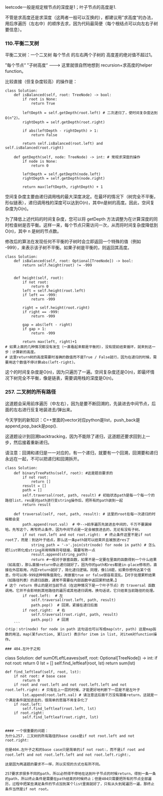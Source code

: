 leetcode一般是规定根节点的深度是1；叶子节点的高度是1.

不管是求高度还是求深度（这两者一般可以互换的），都建议用”求高度“的办法，用后序遍历（左右中）的顺序去求，因为代码最简便（每个根结点可以向左右子树要信息）。

### 110.平衡二叉树

平衡二叉树：一个二叉树 每个节点 的左右两个子树的 高度差的绝对值不超过1。

”每个节点“ ”子树高度“ ---> 这里就很自然地想到 recursion+求高度的helper function。

比较直接（但复杂度较高）的操作是：

```
class Solution:
    def isBalanced(self, root: TreeNode) -> bool:
        if root is None:
            return True

        leftDepth = self.getDepth(root.left) # 二次递归了，使时间复杂度达到O(n^2)。
        rightDepth = self.getDepth(root.right)

        if abs(leftDepth - rightDepth) > 1:
            return False

        return self.isBalanced(root.left) and self.isBalanced(root.right)

    def getDepth(self, node: TreeNode) -> int: # 常规求深度的操作
        if node is None:
            return 0

        leftDepth = self.getDepth(node.left)
        rightDepth = self.getDepth(node.right)

        return max(leftDepth, rightDepth) + 1
```
空间复杂度主要由递归调用栈的最大深度决定。在最坏的情况下（树完全不平衡，形似链表），递归调用栈的深度可以达到O(n)，其中n是树的高度。因此，空间复杂度为O(n)。

为了降低上述代码的时间复杂度，您可以将 getDepth 方法调整为在计算深度的同时检查树是否平衡。这样一来，每个节点只需访问一次，从而将时间复杂度降低到 O(n)，其中 n 是树的节点数。

修改后的算法在发现任何不平衡的子树时会立即返回一个特殊的值（例如 -999），来表示该子树不平衡。如果子树是平衡的，则返回其高度。

```
class Solution:
    def isBalanced(self, root: Optional[TreeNode]) -> bool:
        return self.height(root) != -999


    def height(self, root):
        if not root:
            return 0
        left = self.height(root.left)
        if left == -999:
            return -999
        
        right = self.height(root.right)
        if right == -999:
            return -999

        gap = abs(left - right)
        if gap > 1:
            return -999

        return max(left, right)+1
# 如果上面的几种情况都没有发生（一直看起来都是平衡的），没有提前结束循环，就来到这一步：计算新的高度。
# 这里return树的高度需要时准确的数值而不是True / False就行，因为在递归的时候，需要用这个数值不停计算abs(left-right)。
```

这个的时间复杂度是O(n)，因为只遍历了一遍。空间复杂度还是O(n)，即最坏情况下树完全不平衡，像是链表，需要调用栈的深度是O(n)。

### 257. 二叉树的所有路径

这道题会采用前序遍历（中左右），因为是要不断回溯的，先装进去中间节点，后面的左右进行反复地装进去/弹出来。

今天学到的新知识：C++里面的vector对应python是list，push_back是append,pop_back是pop().

这道题设计到回溯backtracking，因为不能除了递归，这道题还要求回到上一步，然后接着重新递归。

请注意：回溯和递归是一一对应的，有一个递归，就要有一个回溯，回溯要和递归永远在一起，不可以把递归和回溯拆开。

```
class Solution:
    def binaryTreePaths(self, root): #这是题目要求的
        if not root:
            return []
        result = []
        path = []
        self.traversal(root, path, result) # 初始状态path是每一个每一个的路径list，res是对path进行变string操作后，把所有的path装到一起
        return result
        
    def traversal(self, root, path, result): # 这里的root在每一次递归的时候都会变
        path.append(root.val)  # 中-->前序遍历先装进去中间的，千万不要漏掉哈。先写这个，再写终止条件，因为中间节点是一定会被放进去的，无论有没有子树。
        if not root.left and not root.right:  # 终止条件这里不是if not root了，而是：到达叶子结点，那么这一条path就可以结束并且被放进res了
            string_path = '->'.join(str(node) for node in path) # 怎么把list转化成string并用特殊符号链接，需要写熟一点
            result.append(string_path)
            return #一般对于嵌套函数，如果不是一定要在里面的函数得到一个什么结果（如高度），那么直接return停止递归就好了。因为你的path和res都是in-place修改的，直接在外层取用，内层return就好了，简化递归逻辑。同理，像110题，如果你想传达某个信息，你可以用-999这种特殊值简化，用嵌套true or false很容易混乱。【对于处理累积结果（如路径列表）的递归函数，通常不需要在内部函数中返回累积结果。】
# 这个 return 停止的是对当前节点（在这种情况下是一个叶子节点）的 traversal 函数调用。它并不会影响到其他路径的遍历或其他递归调用。换句话说，它只结束当前路径的处理。
        if root.left:  # 左
            self.traversal(root.left, path, result)
            path.pop()  # 回溯，紧接在递归后面
        if root.right:  # 右
            self.traversal(root.right, path, result)
            path.pop()  # 回溯
    ```
小tip：str(node) for node in path 这句话也可以写成map(str, path) 这是map函数的用法，map(某function, 某list) 表示for item in list, 对item对function操作。

### 404.左叶子之和
```
class Solution:
    def sumOfLeftLeaves(self, root: Optional[TreeNode]) -> int:
        if not root:
            return 0
        lst = []
        self.find_leftleaf(root, lst)
        return sum(lst)

    def find_leftleaf(self, root, lst):
        if not root: # base case
            return 0
        if root and root.left and not root.left.left and not root.left.right: # 只有在上一层的时候，才能更好地判断下一层是不是左叶子
            lst.append(root.left.val) # 请注意这后面千万没有跟着return，这就是一个满足条件就加进去的，很简单的思路不用复杂化了
        if root.left:
            self.find_leftleaf(root.left, lst)
        if root.right:
            self.find_leftleaf(root.right, lst)
```

#### 一个很重要的问题：
为什么257. 二叉树的所有路径的base case是if not root.left and not root.right:

但是404.左叶子之和的base case只是简单的if not root:，而不是if root and root.left and not root.left.left and not root.left.right:，

这是因为两道题的要求不一样，所以实现的方式也有所不同。

257要求求很多不同的path，所以必然得不停地在达到叶子节点的时候return，得到一条一条的path，所以终止条件是需要在path结束的时候终止；但是404只需要把所有的节点全部遍历，过程中把某些满足条件的节点加到某个list里面就好了，只有从头到尾遍历一遍，那终止条件当然是if not root。
